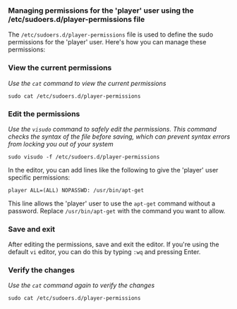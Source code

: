 ### Managing permissions for the 'player' user using the /etc/sudoers.d/player-permissions file

The `/etc/sudoers.d/player-permissions` file is used to define the sudo permissions for the 'player' user. Here's how you can manage these permissions:

### View the current permissions

*Use the `cat` command to view the current permissions*

```
sudo cat /etc/sudoers.d/player-permissions
```

### Edit the permissions

*Use the `visudo` command to safely edit the permissions. This command checks the syntax of the file before saving, which can prevent syntax errors from locking you out of your system*

```
sudo visudo -f /etc/sudoers.d/player-permissions
```

In the editor, you can add lines like the following to give the 'player' user specific permissions:

```
player ALL=(ALL) NOPASSWD: /usr/bin/apt-get
```

This line allows the 'player' user to use the `apt-get` command without a password. Replace `/usr/bin/apt-get` with the command you want to allow.

### Save and exit

After editing the permissions, save and exit the editor. If you're using the default `vi` editor, you can do this by typing `:wq` and pressing Enter.

### Verify the changes

*Use the `cat` command again to verify the changes*

```
sudo cat /etc/sudoers.d/player-permissions
```
